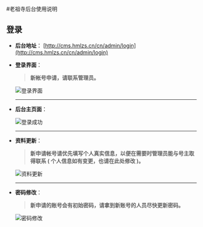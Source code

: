 #老祖寺后台使用说明

## **登录**

+ **后台地址**： [http://cms.hmlzs.cn/cn/admin/login](http://cms.hmlzs.cn/cn/admin/login)

+ **登录界面**： 

	> **新帐号申请，请联系管理员。**
	
	![登录界面](http://igofind.github.io/lib/images/hmlzs/login.jpg)

	---

+ **后台主页面**：

	![登录成功](http://igofind.github.io/lib/images/hmlzs/login_success.jpg)

	---

+ **资料更新**：

	> **新申请帐号请优先填写个人真实信息，以便在需要时管理员能与号主取得联系 ( 个人信息如有变更，也请在此处修改 )。**

	![资料更新](http://igofind.github.io/lib/images/hmlzs/profile.jpg)

	---

+ **密码修改**：

	> **新申请的账号会有初始密码，请拿到新账号的人员尽快更新密码。**

	![密码修改](http://igofind.github.io/lib/images/hmlzs/password.jpg)
